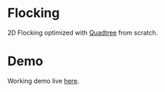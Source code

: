 # Flocking
2D Flocking optimized with [Quadtree](https://en.wikipedia.org/wiki/Quadtree) from scratch.

# Demo
Working demo live [here](https://fabianmontag.github.io/Flocking/).
